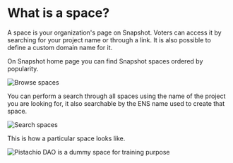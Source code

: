 # What is a space?

A space is your organization's page on Snapshot. Voters can access it by searching for your project name or through a link. It is also possible to define a custom domain name for it.

On Snapshot home page you can find Snapshot spaces ordered by popularity.

![Browse spaces](<../.gitbook/assets/Capture d’écran 2022-07-31 à 12.43.41.png>)

You can perform a search through all spaces using the name of the project you are looking for, it also searchable by the ENS name used to create that space.

![Search spaces](<../.gitbook/assets/Capture d’écran 2022-07-31 à 12.54.47.png>)

This is how a particular space looks like.

![Pistachio DAO is a dummy space for training purpose](<../.gitbook/assets/Capture d’écran 2022-07-31 à 12.55.02.png>)
